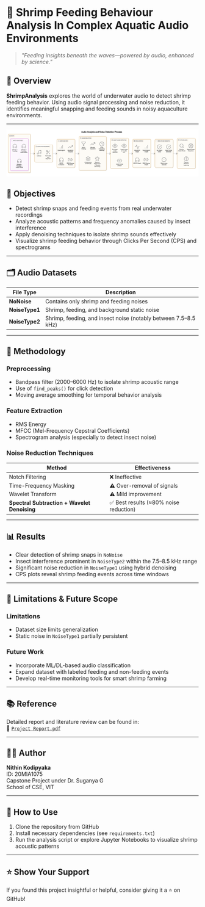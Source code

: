 # 🦐 Shrimp Feeding Behaviour Analysis In Complex Aquatic Audio Environments

> *"Feeding insights beneath the waves—powered by audio, enhanced by science."*

## 📌 Overview

**ShrimpAnalysis** explores the world of underwater audio to detect shrimp feeding behavior. Using audio signal processing and noise reduction, it identifies meaningful snapping and feeding sounds in noisy aquaculture environments.

---

![Shrimp Analysis Visualization](Images/Audio_Analysis_and_Noise_Detection_Process.png)

## 🎯 Objectives

- Detect shrimp snaps and feeding events from real underwater recordings  
- Analyze acoustic patterns and frequency anomalies caused by insect interference  
- Apply denoising techniques to isolate shrimp sounds effectively  
- Visualize shrimp feeding behavior through Clicks Per Second (CPS) and spectrograms  

---

## 🗂️ Audio Datasets

| File Type     | Description |
|---------------|-------------|
| **NoNoise**     | Contains only shrimp and feeding noises |
| **NoiseType1**  | Shrimp, feeding, and background static noise |
| **NoiseType2**  | Shrimp, feeding, and insect noise (notably between 7.5–8.5 kHz) |

---

## 🧪 Methodology

### Preprocessing
- Bandpass filter (2000–6000 Hz) to isolate shrimp acoustic range  
- Use of `find_peaks()` for click detection  
- Moving average smoothing for temporal behavior analysis  

### Feature Extraction
- RMS Energy  
- MFCC (Mel-Frequency Cepstral Coefficients)  
- Spectrogram analysis (especially to detect insect noise)  

### Noise Reduction Techniques

| Method | Effectiveness |
|--------|---------------|
| Notch Filtering | ❌ Ineffective |
| Time-Frequency Masking | ⚠️ Over-removal of signals |
| Wavelet Transform | ⚠️ Mild improvement |
| **Spectral Subtraction + Wavelet Denoising** | ✅ Best results (≈80% noise reduction) |

---

## 📊 Results

- Clear detection of shrimp snaps in `NoNoise`  
- Insect interference prominent in `NoiseType2` within the 7.5–8.5 kHz range  
- Significant noise reduction in `NoiseType1` using hybrid denoising  
- CPS plots reveal shrimp feeding events across time windows  

---

## 🧭 Limitations & Future Scope

### Limitations
- Dataset size limits generalization  
- Static noise in `NoiseType1` partially persistent  

### Future Work
- Incorporate ML/DL-based audio classification  
- Expand dataset with labeled feeding and non-feeding events  
- Develop real-time monitoring tools for smart shrimp farming  

---

## 📚 Reference

Detailed report and literature review can be found in:  
📄 [`Project Report.pdf`](https://github.com/nithinkodipyaka/ShrimpAnalysis/blob/main/Project%20Report.pdf)

---

## 👨‍💻 Author

**Nithin Kodipyaka**  
ID: 20MIA1075  
Capstone Project under Dr. Suganya G  
School of CSE, VIT

---

## 🧠 How to Use

1. Clone the repository from GitHub  
2. Install necessary dependencies (see `requirements.txt`)  
3. Run the analysis script or explore Jupyter Notebooks to visualize shrimp acoustic patterns  

---

## ⭐ Show Your Support

If you found this project insightful or helpful, consider giving it a ⭐ on GitHub!
